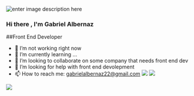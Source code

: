 ![enter image description here](https://raw.githubusercontent.com/kaueMarques/kaueMarques/master/hi.gif) 
### Hi there , I'm Gabriel Albernaz

##Front End Developer


- 🔭 I’m not working right now
- 🌱 I’m currently learning ...
- 👯 I’m looking to collaborate on some company that needs front end dev
- 🤔 I’m looking for help with front end devolepment
- 📫 How to reach me: gabrielalbernaz22@gmail.com
<span><img src="https://img.icons8.com/color/2x/javascript-logo-1.png"></span>
<span><img src="https://img.icons8.com/color/2x/javascript-logo-1.png"></span>
<img src="https://img.icons8.com/color/2x/javascript.png">


